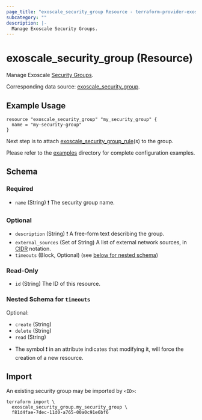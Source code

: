```yaml
---
page_title: "exoscale_security_group Resource - terraform-provider-exoscale"
subcategory: ""
description: |-
  Manage Exoscale Security Groups.
---
```


# exoscale_security_group (Resource)

Manage Exoscale [Security Groups](https://community.exoscale.com/documentation/compute/security-groups/).

Corresponding data source: [exoscale_security_group](../data-sources/security_group.md).

## Example Usage

```hcl
resource "exoscale_security_group" "my_security_group" {
  name = "my-security-group"
}
```

Next step is to attach [exoscale_security_group_rule](./security_group_rule.md)(s) to the group.

Please refer to the [examples](https://github.com/exoscale/terraform-provider-exoscale/tree/master/examples/)
directory for complete configuration examples.

<!-- schema generated by tfplugindocs -->
## Schema

### Required

- `name` (String) ❗ The security group name.

### Optional

- `description` (String) ❗ A free-form text describing the group.
- `external_sources` (Set of String) A list of external network sources, in [CIDR](https://en.wikipedia.org/wiki/Classless_Inter-Domain_Routing#CIDR_notatio) notation.
- `timeouts` (Block, Optional) (see [below for nested schema](#nestedblock--timeouts))

### Read-Only

- `id` (String) The ID of this resource.

<a id="nestedblock--timeouts"></a>
### Nested Schema for `timeouts`

Optional:

- `create` (String)
- `delete` (String)
- `read` (String)

* The symbol ❗ in an attribute indicates that modifying it, will force the creation of a new resource.

## Import

An existing security group may be imported by `<ID>`:

```shell
terraform import \
  exoscale_security_group.my_security_group \
  f81d4fae-7dec-11d0-a765-00a0c91e6bf6
```
